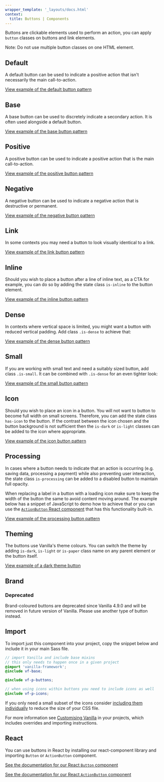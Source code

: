 ```yaml
---
wrapper_template: '_layouts/docs.html'
context:
  title: Buttons | Components
---
```


Buttons are clickable elements used to perform an action, you can apply `button` classes on buttons and link elements.

<div class="p-notification--information">
  <p class="p-notification__content">
    <span class="p-notification__title">Note:</span>
    <span class="p-notification__message">Do not use multiple button classes on one HTML element.</span>
  </p>
</div>

## Default

A default button can be used to indicate a positive action that isn't necessarily the main call-to-action.

<div class="embedded-example"><a href="/docs/examples/patterns/buttons/default/" class="js-example">
View example of the default button pattern
</a></div>

## Base

A base button can be used to discretely indicate a secondary action. It is often used alongside a default button.

<div class="embedded-example"><a href="/docs/examples/patterns/buttons/base/" class="js-example">
View example of the base button pattern
</a></div>

## Positive

A positive button can be used to indicate a positive action that is the main call-to-action.

<div class="embedded-example"><a href="/docs/examples/patterns/buttons/positive/" class="js-example">
View example of the positive button pattern
</a></div>

## Negative

A negative button can be used to indicate a negative action that is destructive or permanent.

<div class="embedded-example"><a href="/docs/examples/patterns/buttons/negative/" class="js-example">
View example of the negative button pattern
</a></div>

## Link

In some contexts you may need a button to look visually identical to a link.

<div class="embedded-example"><a href="/docs/examples/patterns/buttons/link/" class="js-example">
View example of the link button pattern
</a></div>

## Inline

Should you wish to place a button after a line of inline text, as a CTA for example, you can do so by adding the state class `is-inline` to the button element.

<div class="embedded-example"><a href="/docs/examples/patterns/buttons/inline/" class="js-example">
View example of the inline button pattern
</a></div>

## Dense

In contexts where vertical space is limited, you might want a button with reduced vertical padding. Add class `.is-dense` to achieve that:

<div class="embedded-example"><a href="/docs/examples/patterns/buttons/dense/" class="js-example">
View example of the dense button pattern
</a></div>

## Small

If you are working with small text and need a suitably sized button, add class `.is-small`. It can be combined with `.is-dense` for an even tighter look:

<div class="embedded-example"><a href="/docs/examples/patterns/buttons/small/" class="js-example">
View example of the small button pattern
</a></div>

## Icon

Should you wish to place an icon in a button. You will not want to button to become full width on small screens. Therefore, you can add the state class `has-icon` to the button. If the contrast between the icon chosen and the button background is not sufficient then the `is-dark` or `is-light` classes can be added to the icon where appropriate.

<div class="embedded-example"><a href="/docs/examples/patterns/buttons/icon/" class="js-example">
View example of the icon button pattern
</a></div>

## Processing

In cases where a button needs to indicate that an action is occurring (e.g. saving data, processing a payment) while also preventing user interaction, the state class `is-processing` can be added to a disabled button to maintain full opacity.

When replacing a label in a button with a loading icon make sure to keep the width of the button the same to avoid content moving around. The example below has a snippet of JavaScript to demo how to achieve that or you can use the [`ActionButton` React component](https://canonical.github.io/react-components/?path=/docs/actionbutton--default-story) that has this functionality built-in.

<div class="embedded-example"><a href="/docs/examples/patterns/buttons/processing/" class="js-example">
View example of the processing button pattern
</a></div>

## Theming

The buttons use Vanilla's theme colours. You can switch the theme by adding `is-dark`, `is-light` or `is-paper` class name on any parent element or the button itself.

[View example of a dark theme button](/docs/examples/patterns/buttons/default?theme=dark)

## Brand

<div class="p-notification--caution">
  <div class="p-notification__content">
    <h3 class="p-notification__title">Deprecated</h3>
    <p class="p-notification__message">Brand-coloured buttons are deprecated since Vanilla 4.9.0 and will be removed in future version of Vanilla. Please use another type of button instead.</p>
  </div>
</div>

## Import

To import just this component into your project, copy the snippet below and include it in your main Sass file.

```scss
// import Vanilla and include base mixins
// this only needs to happen once in a given project
@import 'vanilla-framework';
@include vf-base;

@include vf-p-buttons;

// when using icons within buttons you need to include icons as well
@include vf-p-icons;
```

If you only need a small subset of the icons consider [including them individually](/docs/patterns/icons/#import) to reduce the size of your CSS file.

For more information see [Customising Vanilla](/docs/customising-vanilla/) in your projects, which includes overrides and importing instructions.

## React

You can use buttons in React by installing our react-component library and importing `Button` or `ActionButton` component.

[See the documentation for our React `Button` component](https://canonical.github.io/react-components/?path=/docs/button--base#button)

[See the documentation for our React `ActionButton` component](https://canonical.github.io/react-components/?path=/docs/actionbutton--default-story#actionbutton)
